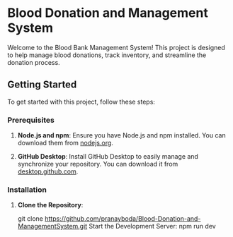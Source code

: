 # Blood Donation and Management System
Welcome to the Blood Bank Management System! This project is designed to help manage blood donations, track inventory, and streamline the donation process. 

## Getting Started

To get started with this project, follow these steps:

### Prerequisites

1. **Node.js and npm**: Ensure you have Node.js and npm installed. You can download them from [nodejs.org](https://nodejs.org/).

2. **GitHub Desktop**: Install GitHub Desktop to easily manage and synchronize your repository. You can download it from [desktop.github.com](https://desktop.github.com/).

### Installation

1. **Clone the Repository**:

   git clone https://github.com/pranayboda/Blood-Donation-and-ManagementSystem.git
   Start the Development Server:  npm run dev
